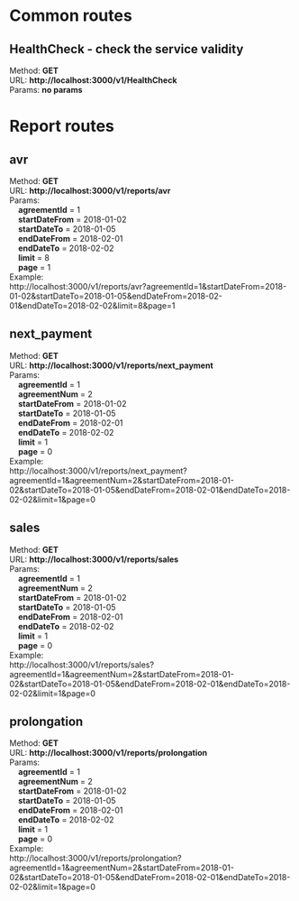 # Common routes
## HealthCheck - check the service validity
Method: **GET**  
URL: **http://localhost:3000/v1/HealthCheck**  
Params: __no params__


# Report routes

## avr
Method: **GET**  
URL: **http://localhost:3000/v1/reports/avr**  
Params:  
&nbsp;&nbsp;&nbsp;&nbsp;**agreementId** = 1  
&nbsp;&nbsp;&nbsp;&nbsp;**startDateFrom** = 2018-01-02  
&nbsp;&nbsp;&nbsp;&nbsp;**startDateTo** = 2018-01-05  
&nbsp;&nbsp;&nbsp;&nbsp;**endDateFrom** = 2018-02-01  
&nbsp;&nbsp;&nbsp;&nbsp;**endDateTo** = 2018-02-02  
&nbsp;&nbsp;&nbsp;&nbsp;**limit** = 8  
&nbsp;&nbsp;&nbsp;&nbsp;**page** = 1  
Example:  
http://localhost:3000/v1/reports/avr?agreementId=1&startDateFrom=2018-01-02&startDateTo=2018-01-05&endDateFrom=2018-02-01&endDateTo=2018-02-02&limit=8&page=1

## next_payment
Method: **GET**  
URL: **http://localhost:3000/v1/reports/next_payment**  
Params:  
&nbsp;&nbsp;&nbsp;&nbsp;**agreementId** = 1  
&nbsp;&nbsp;&nbsp;&nbsp;**agreementNum** = 2  
&nbsp;&nbsp;&nbsp;&nbsp;**startDateFrom** = 2018-01-02  
&nbsp;&nbsp;&nbsp;&nbsp;**startDateTo** = 2018-01-05  
&nbsp;&nbsp;&nbsp;&nbsp;**endDateFrom** = 2018-02-01  
&nbsp;&nbsp;&nbsp;&nbsp;**endDateTo** = 2018-02-02  
&nbsp;&nbsp;&nbsp;&nbsp;**limit** = 1  
&nbsp;&nbsp;&nbsp;&nbsp;**page** = 0  
Example:  
http://localhost:3000/v1/reports/next_payment?agreementId=1&agreementNum=2&startDateFrom=2018-01-02&startDateTo=2018-01-05&endDateFrom=2018-02-01&endDateTo=2018-02-02&limit=1&page=0

## sales
Method: **GET**  
URL: **http://localhost:3000/v1/reports/sales**  
Params:  
&nbsp;&nbsp;&nbsp;&nbsp;**agreementId** = 1  
&nbsp;&nbsp;&nbsp;&nbsp;**agreementNum** = 2  
&nbsp;&nbsp;&nbsp;&nbsp;**startDateFrom** = 2018-01-02  
&nbsp;&nbsp;&nbsp;&nbsp;**startDateTo** = 2018-01-05  
&nbsp;&nbsp;&nbsp;&nbsp;**endDateFrom** = 2018-02-01  
&nbsp;&nbsp;&nbsp;&nbsp;**endDateTo** = 2018-02-02  
&nbsp;&nbsp;&nbsp;&nbsp;**limit** = 1  
&nbsp;&nbsp;&nbsp;&nbsp;**page** = 0  
Example:  
http://localhost:3000/v1/reports/sales?agreementId=1&agreementNum=2&startDateFrom=2018-01-02&startDateTo=2018-01-05&endDateFrom=2018-02-01&endDateTo=2018-02-02&limit=1&page=0

## prolongation
Method: **GET**  
URL: **http://localhost:3000/v1/reports/prolongation**  
Params:  
&nbsp;&nbsp;&nbsp;&nbsp;**agreementId** = 1  
&nbsp;&nbsp;&nbsp;&nbsp;**agreementNum** = 2  
&nbsp;&nbsp;&nbsp;&nbsp;**startDateFrom** = 2018-01-02  
&nbsp;&nbsp;&nbsp;&nbsp;**startDateTo** = 2018-01-05  
&nbsp;&nbsp;&nbsp;&nbsp;**endDateFrom** = 2018-02-01  
&nbsp;&nbsp;&nbsp;&nbsp;**endDateTo** = 2018-02-02  
&nbsp;&nbsp;&nbsp;&nbsp;**limit** = 1  
&nbsp;&nbsp;&nbsp;&nbsp;**page** = 0  
Example:  
http://localhost:3000/v1/reports/prolongation?agreementId=1&agreementNum=2&startDateFrom=2018-01-02&startDateTo=2018-01-05&endDateFrom=2018-02-01&endDateTo=2018-02-02&limit=1&page=0




